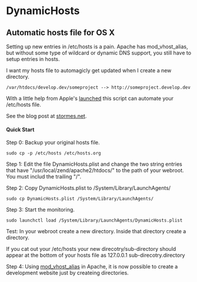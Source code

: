 DynamicHosts
============

Automatic hosts file for OS X
-----------------------------

Setting up new entries in /etc/hosts is a pain.  Apache has mod_vhost_alias, but without some type of wildcard or dynamic DNS support, you still have to setup entries in hosts.

I want my hosts file to automagicly get updated when I create a new directory.

	/var/htdocs/develop.dev/someproject --> http://someproject.develop.dev

With a little help from Apple's [launched](https://developer.apple.com/library/mac/documentation/Darwin/Reference/ManPages/man8/launchd.8.html) this script can automate your /etc/hosts file.

See the blog post at [stormes.net](http://www.stormes.net/automatic-etchosts-apples-os/).

#### Quick Start

Step 0:
Backup your original hosts file.

    sudo cp -p /etc/hosts /etc/hosts.org

Step 1:
Edit the file DynamicHosts.plist and change the two string entries that have "/usr/local/zend/apache2/htdocs/" to the path of your webroot.  You must includ the trailing "/".

Step 2:
Copy DynamicHosts.plist to /System/Library/LaunchAgents/

    sudo cp DynamicHosts.plist /System/Library/LaunchAgents/

Step 3:
Start the monitoring.

	sudo launchctl load /System/Library/LaunchAgents/DynamicHosts.plist
	
Test:
In your webroot create a new directory.  Inside that directory create a directory.

If you cat out your /etc/hosts your new direcotry/sub-directory should appear at the bottom of your hosts file as 127.0.0.1 sub-direcotry.directory

Step 4:
Using [mod_vhost_alias](http://httpd.apache.org/docs/2.2/mod/mod_vhost_alias.html) in Apache, it is now possible to create a development website just by createing directories.
